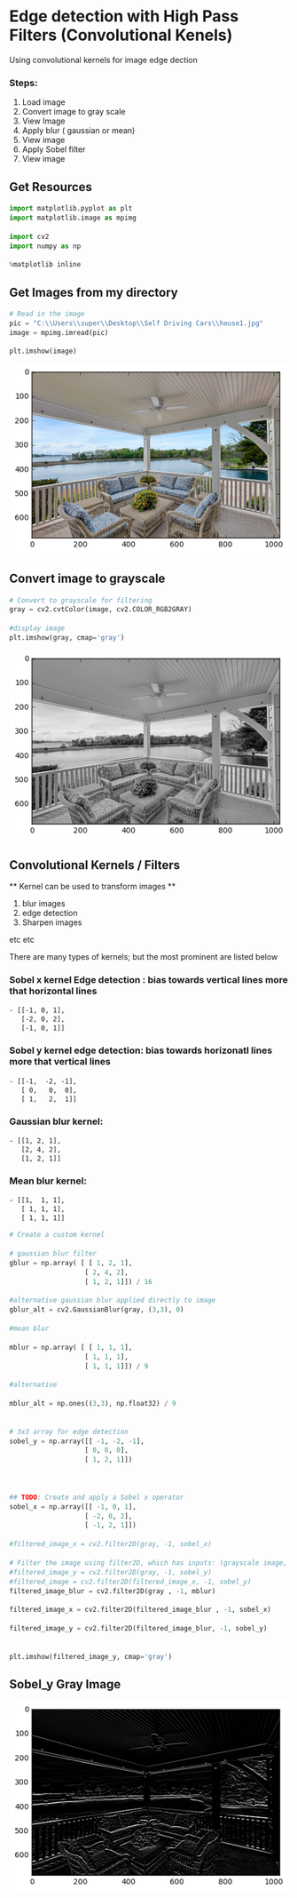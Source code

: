 

# Edge detection with High Pass Filters (Convolutional Kenels) 
Using convolutional kernels for image edge dection

### Steps:

 1. Load image
 2. Convert image to gray scale
 3. View Image
 4. Apply blur ( gaussian or mean) 
 5. View image
 6. Apply Sobel filter
 7. View image
 
 ## Get Resources
 
 ```python
 import matplotlib.pyplot as plt
import matplotlib.image as mpimg

import cv2
import numpy as np

%matplotlib inline
 ```
 
 ## Get Images from my directory
 
 ```python
 # Read in the image
pic = "C:\\Users\\super\\Desktop\\Self Driving Cars\\house1.jpg"
image = mpimg.imread(pic)

plt.imshow(image)
 ```
 
 ![image1](https://github.com/CodeSenpii/edgeDetection/blob/master/ed1.png)
 
 ## Convert image to grayscale
 
 ```python
 # Convert to grayscale for filtering
gray = cv2.cvtColor(image, cv2.COLOR_RGB2GRAY)

#display image
plt.imshow(gray, cmap='gray')
 ```
 ![image1](https://github.com/CodeSenpii/edgeDetection/blob/master/ed1Gray.png)
 
 ## Convolutional Kernels / Filters

** Kernel can be used to transform images **
1. blur images
2. edge detection
3. Sharpen images

etc etc

There are many types of kernels; but the most prominent are listed below


### Sobel x kernel Edge detection : bias towards vertical lines more that horizontal lines

    - [[-1, 0, 1],
       [-2, 0, 2],
       [-1, 0, 1]]
       
### Sobel y kernel edge detection: bias towards horizonatl lines more that vertical lines
    - [[-1,  -2, -1],
       [ 0,   0,  0],
       [ 1,   2,  1]]
       
### Gaussian blur kernel:

    - [[1, 2, 1],
       [2, 4, 2],
       [1, 2, 1]]
       
### Mean blur kernel:

    - [[1,  1, 1],
       [ 1, 1, 1],
       [ 1, 1, 1]]
       
```python
# Create a custom kernel

# gaussian blur filter
gblur = np.array( [ [ 1, 2, 1], 
                   [ 2, 4, 2], 
                   [ 1, 2, 1]]) / 16

#alternative gaussian blur applied directly to image
gblur_alt = cv2.GaussianBlur(gray, (3,3), 0)

#mean blur

mblur = np.array( [ [ 1, 1, 1], 
                   [ 1, 1, 1], 
                   [ 1, 1, 1]]) / 9

#alternative 

mblur_alt = np.ones((3,3), np.float32) / 9


# 3x3 array for edge detection
sobel_y = np.array([[ -1, -2, -1], 
                   [ 0, 0, 0], 
                   [ 1, 2, 1]])



## TODO: Create and apply a Sobel x operator
sobel_x = np.array([[ -1, 0, 1], 
                   [ -2, 0, 2], 
                   [ -1, 2, 1]])

#filtered_image_x = cv2.filter2D(gray, -1, sobel_x)

# Filter the image using filter2D, which has inputs: (grayscale image, bit-depth, kernel)  
#filtered_image_y = cv2.filter2D(gray, -1, sobel_y)
#filtered_image = cv2.filter2D(filtered_image_x, -1, sobel_y)
filtered_image_blur = cv2.filter2D(gray , -1, mblur)

filtered_image_x = cv2.filter2D(filtered_image_blur , -1, sobel_x)

filtered_image_y = cv2.filter2D(filtered_image_blur, -1, sobel_y)


plt.imshow(filtered_image_y, cmap='gray')
```
## Sobel_y Gray Image
![image1](https://github.com/CodeSenpii/edgeDetection/blob/master/sobel_y.png)
